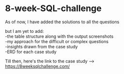 # 8-week-SQL-challenge

As of now, I have added the solutions to all the questions 

but I am yet to add:
<br>-the table structure along with the output screenshots
<br>-my approach for the difficult or complex questions
<br>-insights drawn from the case study
<br>-ERD for each case study

Till then, here's the link to the case study --> https://8weeksqlchallenge.com/
